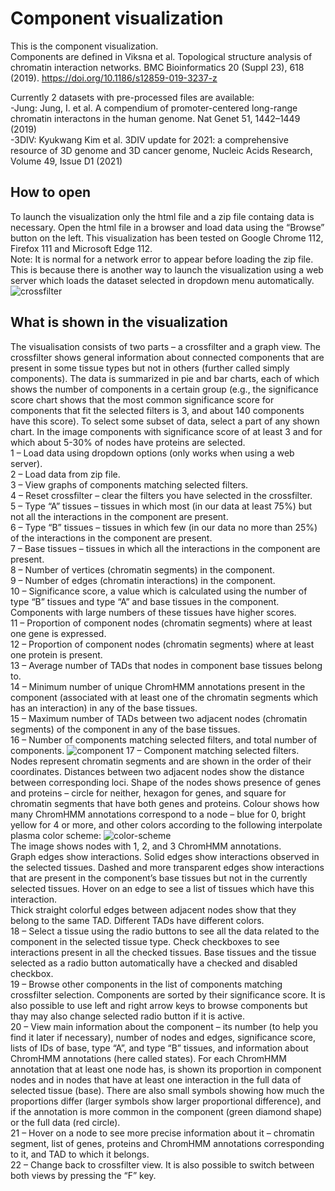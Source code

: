 # Component visualization
This is the component visualization.\
Components are defined in Viksna et al. Topological structure analysis of chromatin interaction networks. BMC Bioinformatics 20 (Suppl 23), 618 (2019). https://doi.org/10.1186/s12859-019-3237-z

Currently 2 datasets with pre-processed files are available:\
-Jung: Jung, I. et al. A compendium of promoter-centered long-range chromatin interactons in the human genome. Nat Genet 51, 1442–1449 (2019)\
-3DIV: Kyukwang Kim et al. 3DIV update for 2021: a comprehensive resource of 3D genome and 3D cancer genome, Nucleic Acids Research, Volume 49, Issue D1 (2021)
## How to open
To launch the visualization only the html file and a zip file containg data is necessary. Open the html file in a browser and load data using the “Browse” button on the left. This visualization has been tested on Google Chrome 112, Firefox 111 and Microsoft Edge 112.\
Note: It is normal for a network error to appear before loading the zip file. This is because there is another way to launch the visualization using a web server which loads the dataset selected in dropdown menu automatically.
![crossfilter](https://user-images.githubusercontent.com/82528920/232642390-2e035294-08be-4149-81be-703afd0aeb09.png)
## What is shown in the visualization
The visualisation consists of two parts – a crossfilter and a graph view. The crossfilter shows general information about connected components that are present in some tissue types but not in others (further called simply components). The data is summarized in pie and bar charts, each of which shows the number of components in a certain group (e.g., the significance score chart shows that the most common significance score for components that fit the selected filters is 3, and about 140 components have this score). To select some subset of data, select a part of any shown chart. In the image components with significance score of at least 3 and for which about 5-30% of nodes have proteins are selected.\
1 – Load data using dropdown options (only works when using a web server).\
2 – Load data from zip file.\
3 – View graphs of components matching selected filters.\
4 – Reset crossfilter – clear the filters you have selected in the crossfilter.\
5 – Type “A” tissues – tissues in which most (in our data at least 75%) but not all the interactions in the component are present.\
6 – Type “B” tissues – tissues in which few (in our data no more than 25%) of the interactions in the component are present.\
7 – Base tissues – tissues in which all the interactions in the component are present.\
8 – Number of vertices (chromatin segments) in the component.\
9 – Number of edges (chromatin interactions) in the component.\
10 – Significance score, a value which is calculated using the number of type “B” tissues and type “A” and base tissues in the component. Components with large numbers of these tissues have higher scores.\
11 – Proportion of component nodes (chromatin segments) where at least one gene is expressed.\
12 – Proportion of component nodes (chromatin segments) where at least one protein is present.\
13 – Average number of TADs that nodes in component base tissues belong to.\
14 – Minimum number of unique ChromHMM annotations present in the component (associated with at least one of the chromatin segments which has an interaction) in any of the base tissues.\
15 – Maximum number of TADs between two adjacent nodes (chromatin segments) of the component in any of the base tissues.\
16 – Number of components matching selected filters, and total number of components.
![component](https://user-images.githubusercontent.com/82528920/232642900-d572a95f-ed8f-4d7e-9828-c5ec7cf62da1.png)
17 – Component matching selected filters. Nodes represent chromatin segments and are shown in the order of their coordinates. Distances between two adjacent nodes show the distance between corresponding loci. Shape of the nodes shows presence of genes and proteins – circle for neither, hexagon for genes, and square for chromatin segments that have both genes and proteins. Colour shows how many ChromHMM annotations correspond to a node – blue for 0, bright yellow for 4 or more, and other colors according to the following interpolate plasma color scheme:
![color-scheme](https://user-images.githubusercontent.com/82528920/232642990-66db4095-8044-482a-8569-99f35cc32dde.png)\
The image shows nodes with 1, 2, and 3 ChromHMM annotations.\
Graph edges show interactions. Solid edges show interactions observed in the selected tissues. Dashed and more transparent edges show interactions that are present in the component’s base tissues but not in the currently selected tissues. Hover on an edge to see a list of tissues which have this interaction.\
Thick straight colorful edges between adjacent nodes show that they belong to the same TAD. Different TADs have different colors.\
18 – Select a tissue using the radio buttons to see all the data related to the component in the selected tissue type. Check checkboxes to see interactions present in all the checked tissues. Base tissues and the tissue selected as a radio button automatically have a checked and disabled checkbox.\
19 – Browse other components in the list of components matching crossfilter selection. Components are sorted by their significance score. It is also possible to use left and right arrow keys to browse components but thay may also change selected radio button if it is active.\
20 – View main information about the component – its number (to help you find it later if necessary), number of nodes and edges, significance score, lists of IDs of base, type “A”, and type “B” tissues, and information about ChromHMM annotations (here called states). For each ChromHMM annotation that at least one node has, is shown its proportion in component nodes and in nodes that have at least one interaction in the full data of selected tissue (base). There are also small symbols showing how much the proportions differ (larger symbols show larger proportional difference), and if the annotation is more common in the component (green diamond shape) or the full data (red circle).\
21 – Hover on a node to see more precise information about it – chromatin segment, list of genes, proteins and ChromHMM annotations corresponding to it, and TAD to which it belongs.\
22 – Change back to crossfilter view. It is also possible to switch between both views by pressing the “F” key.
